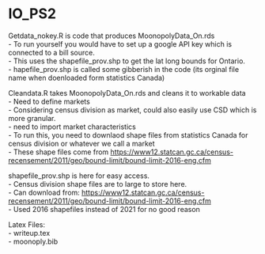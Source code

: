 # IO_PS2

Getdata_nokey.R is code that produces MoonopolyData_On.rds   
    - To run yourself you would have to set up a google API key which is connected to a bill source.   
    - This uses the shapefile_prov.shp to get the lat long bounds for Ontario.   
    - hapefile_prov.shp is called some gibberish in the code (its orginal file name when doenloaded form statistics Canada)  

Cleandata.R takes MoonopolyData_On.rds and cleans it to workable data   
    - Need to define markets   
    - Considering census division as market, could also easily use CSD which is more granular.  
    - need to import market characteristics  
    - To run this, you need to downlaod shape files from statistics Canada for census division or whatever we call a market   
    - These shape files come from https://www12.statcan.gc.ca/census-recensement/2011/geo/bound-limit/bound-limit-2016-eng.cfm  

shapefile_prov.shp is here for easy access.   
    - Census division shape files are to large to store here.   
    - Can download from: https://www12.statcan.gc.ca/census-recensement/2011/geo/bound-limit/bound-limit-2016-eng.cfm  
    - Used 2016 shapefiles instead of 2021 for no good reason  

Latex Files:  
        - writeup.tex  
        - moonoply.bib  
